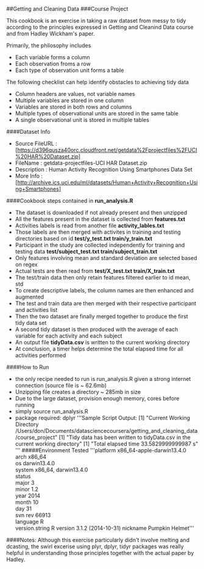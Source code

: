 ##Getting and Cleaning Data 
###Course Project

This cookbook is an exercise in taking a raw dataset from messy
to tidy according to the principles expressed in Getting and Cleanind Data
course and from Hadley Wickham's paper.

Primarily, the philosophy includes
* Each variable forms a column
* Each observation froms a row
* Each type of observation unit forms a table

The following checklist can help identify obstacles to achieving tidy data
* Column headers are values, not variable names
* Multiple variables are stored in one column
* Variables are stored in both rows and columns
* Multiple types of observational units are stored in the same table
* A single observational unit is stored in multiple tables

####Dataset Info
* Source FileURL : [https://d396qusza40orc.cloudfront.net/getdata%2Fprojectfiles%2FUCI%20HAR%20Dataset.zip]
* FileName       : getdata-projectfiles-UCI HAR Dataset.zip
* Description    : Human Activity Recognition Using Smartphones Data Set 
* More Info      : [http://archive.ics.uci.edu/ml/datasets/Human+Activity+Recognition+Using+Smartphones]


####Cookbook steps contained in **run_analysis.R**
* The dataset is downloaded if not already present and then unzipped
* All the features present in the dataset is collected from **features.txt**
* Activities labels is read from another file **activity_lables.txt**
* Those labels are then merged with activites in training and testing directories based on id **test/y_test.txt train/y_train.txt**
* Participant in the study are collected independently for training and testing data **test/subject_test.txt train/subject_train.txt**
* Only features involving mean and standard deviation are selected based on regex
* Actual tests are then read from **test/X_test.txt train/X_train.txt**
* The test/train data then only retain features filtered earlier to id mean, std
* To create descriptive labels, the column names are then enhanced and augmented
* The test and train data are then merged with their respective participant and activities list
* Then the two dataset are finally merged together to produce the first tidy data set
* A second tidy dataset is then produced with the average of each variable for each activity and each subject
* An output file **tidyData.csv** is written to the current working directory
* At conclusion, a timer helps determine the total elapsed time for all activities performed

####How to Run
* the only recipe needed to run is run_analysis.R given a strong internet connection (source file is ~ 62.6mb)
* Unzipping file creates a directory ~ 285mb in size
* Due to the large dataset, provision enough memory, cores before running
* simply source run_analysis.R
* package required: dplyr
'''Sample Script Output:
[1] "Current Working Directory /Users/don/Documents/datasciencecoursera/getting_and_cleaning_data/course_project"
[1] "Tidy data has been written to tidyData.csv in the current working directory"
[1] "Total elapsed time 33.5829999999987 s"
'''
#####Environment Tested
'''platform       x86_64-apple-darwin13.4.0   
arch           x86_64                      
os             darwin13.4.0                
system         x86_64, darwin13.4.0        
status                                     
major          3                           
minor          1.2                         
year           2014                        
month          10                          
day            31                          
svn rev        66913                       
language       R                           
version.string R version 3.1.2 (2014-10-31)
nickname       Pumpkin Helmet''' 

####Notes:
Although this exercise particularly didn't involve melting and dcasting, the swirl excerise
using plyr, dplyr, tidyr packages was really helpful in understanding those principles together with
the actual paper by Hadley.